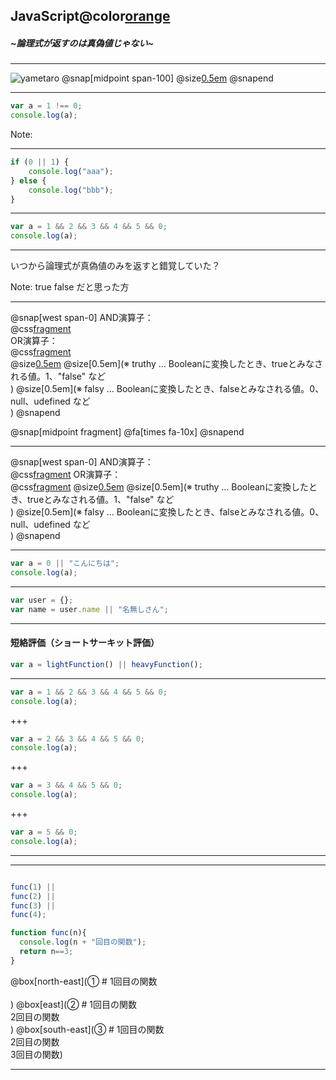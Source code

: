 ## JavaScript@color[orange](再入門)
##### ~論理式が返すのは真偽値じゃない~
---

![yametaro](https://qiita-image-store.s3.amazonaws.com/0/295452/profile-images/1554676443)
@snap[midpoint span-100]
@size[0.5em]([3歳娘<br/>「いつから論理式が真偽値のみを返すと錯覚していた？」](https://qiita.com/Yametaro/items/17f9b2baa67440b8664a))
@snapend

---
```javascript
var a = 1 !== 0;
console.log(a);
```
Note:


---
```javascript
if (0 || 1) {
    console.log("aaa");
} else {
    console.log("bbb");
}
```
---
```javascript
var a = 1 && 2 && 3 && 4 && 5 && 0;
console.log(a);
```
---
いつから論理式が真偽値のみを返すと錯覚していた？

Note:
true false だと思った方

---
@snap[west span-0]
AND演算子：</br>
@css[fragment](　左右の値どちらもtruthyなら、trueを返す。)</br>
OR演算子：</br>
@css[fragment](　左右の値どちらかがtruthyなら、trueを返す。)</br>
@size[0.5em](</br>)
@size[0.5em](※ truthy ... Booleanに変換したとき、trueとみなされる値。1、"false" など</br>)
@size[0.5em](※ falsy ... Booleanに変換したとき、falseとみなされる値。0、null、udefined など</br>)
@snapend

@snap[midpoint fragment]
@fa[times fa-10x]
@snapend

---
@snap[west span-0]
AND演算子：</br>
@css[fragment](　左の値がfalsyなら左の値、truthyなら右の値を返す。</br>)
OR演算子：</br>
@css[fragment](　左の値がtruthyなら左の値、falsyなら右の値を返す。</br>)
@size[0.5em](</br>)
@size[0.5em](※ truthy ... Booleanに変換したとき、trueとみなされる値。1、"false" など</br>)
@size[0.5em](※ falsy ... Booleanに変換したとき、falseとみなされる値。0、null、udefined など</br>)
@snapend

---
```javascript
var a = 0 || "こんにちは";
console.log(a);
```


---
```javascript
var user = {};
var name = user.name || "名無しさん";
```
---
#### 短絡評価（ショートサーキット評価）
```javascript
var a = lightFunction() || heavyFunction();
```
---

```javascript
var a = 1 && 2 && 3 && 4 && 5 && 0;
console.log(a);
```
+++
```javascript
var a = 2 && 3 && 4 && 5 && 0;
console.log(a);
```

+++
```javascript
var a = 3 && 4 && 5 && 0;
console.log(a);
```

+++
```javascript
var a = 5 && 0;
console.log(a);
```

---

---

```javascript

func(1) ||
func(2) ||
func(3) ||
func(4);

function func(n){
  console.log(n + "回目の関数");
  return n==3;
}
```
@box[north-east](① # 1回目の関数</br></br>)
@box[east](② # 1回目の関数</br>2回目の関数</br>)
@box[south-east](③ # 1回目の関数</br>2回目の関数</br>3回目の関数)

---

```

```

